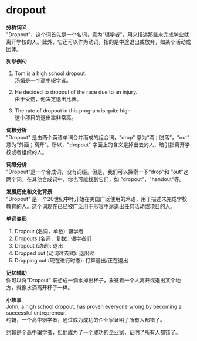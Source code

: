 # dropout

**分析词义**  
"Dropout"，这个词首先是一个名词，意为“辍学者”，用来描述那些未完成学业就离开学校的人。此外，它还可以作为动词，指的是中途退出或放弃，如某个活动或团体。

  

**列举例句**

  

1.  Tom is a high school dropout.  
    汤姆是一个高中辍学者。
    
      
    
2.  He decided to dropout of the race due to an injury.  
    由于受伤，他决定退出比赛。
    
      
    
3.  The rate of dropout in this program is quite high.  
    这个项目的退出率非常高。
    
      
    

  

**词根分析**  
"Dropout" 是由两个英语单词合并而成的组合词，"drop" 意为“滴；脱落”，"out" 意为“外面；离开”。所以，"dropout" 字面上的含义是掉出去的人，暗引指离开学校或者组织的人。

  

**词缀分析**  
"Dropout"是一个合成词，没有词缀。但是，我们可以探索一下“drop”和 "out"这两个词。在其他合成词中，你也可能找到它们，如 "dropout"，"handout"等。

  

**发展历史和文化背景**  
"Dropout" 是一个20世纪中叶开始在美国广泛使用的术语，用于描述未完成学校教育的人。这个词现在已经被广泛用于形容中途退出任何活动或项目的人。

  

**单词变形**

  

1.  Dropout (名词，单数): 辍学者
2.  Dropouts (名词，复数): 辍学者们
3.  Dropout (动词): 退出
4.  Dropped out (动词过去式): 退出过
5.  Dropping out (现在进行时态): 打算退出/正在退出

  

**记忆辅助**  
你可以将"Dropout" 联想成一滴水掉出杯子，象征着一个人离开或退出某个地方，就像水滴离开杯子一样。

  

**小故事**  
John, a high school dropout, has proven everyone wrong by becoming a successful entrepreneur.  
约翰，一个高中辍学者，通过成为成功的企业家证明了所有人都错了。

  

约翰是个高中辍学者，但他成为了一个成功的企业家，证明了所有人都错了。
